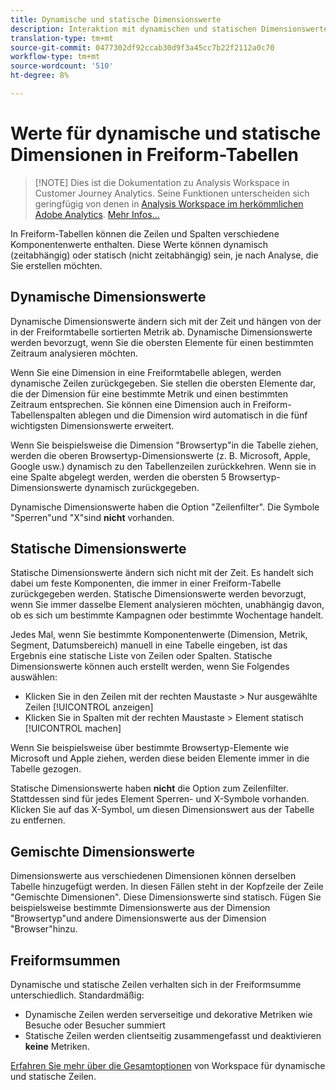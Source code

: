 ```yaml
---
title: Dynamische und statische Dimensionswerte
description: Interaktion mit dynamischen und statischen Dimensionswerten in Tabellen.
translation-type: tm+mt
source-git-commit: 0477302df92ccab30d9f3a45cc7b22f2112a0c70
workflow-type: tm+mt
source-wordcount: '510'
ht-degree: 8%

---
```



# Werte für dynamische und statische Dimensionen in Freiform-Tabellen

>[!NOTE] Dies ist die Dokumentation zu Analysis Workspace in Customer Journey Analytics. Seine Funktionen unterscheiden sich geringfügig von denen in [Analysis Workspace im herkömmlichen Adobe Analytics](https://docs.adobe.com/content/help/de-DE/analytics/analyze/analysis-workspace/home.html). [Mehr Infos...](/help/getting-started/cja-aa.md)

In Freiform-Tabellen können die Zeilen und Spalten verschiedene Komponentenwerte enthalten. Diese Werte können dynamisch (zeitabhängig) oder statisch (nicht zeitabhängig) sein, je nach Analyse, die Sie erstellen möchten.

## Dynamische Dimensionswerte

Dynamische Dimensionswerte ändern sich mit der Zeit und hängen von der in der Freiformtabelle sortierten Metrik ab. Dynamische Dimensionswerte werden bevorzugt, wenn Sie die obersten Elemente für einen bestimmten Zeitraum analysieren möchten.

Wenn Sie eine Dimension in eine Freiformtabelle ablegen, werden dynamische Zeilen zurückgegeben. Sie stellen die obersten Elemente dar, die der Dimension für eine bestimmte Metrik und einen bestimmten Zeitraum entsprechen. Sie können eine Dimension auch in Freiform-Tabellenspalten ablegen und die Dimension wird automatisch in die fünf wichtigsten Dimensionswerte erweitert.

Wenn Sie beispielsweise die Dimension &quot;Browsertyp&quot;in die Tabelle ziehen, werden die oberen Browsertyp-Dimensionswerte (z. B. Microsoft, Apple, Google usw.) dynamisch zu den Tabellenzeilen zurückkehren. Wenn sie in eine Spalte abgelegt werden, werden die obersten 5 Browsertyp-Dimensionswerte dynamisch zurückgegeben.

Dynamische Dimensionswerte haben die Option &quot;Zeilenfilter&quot;. Die Symbole &quot;Sperren&quot;und &quot;X&quot;sind **nicht** vorhanden.

## Statische Dimensionswerte

Statische Dimensionswerte ändern sich nicht mit der Zeit. Es handelt sich dabei um feste Komponenten, die immer in einer Freiform-Tabelle zurückgegeben werden. Statische Dimensionswerte werden bevorzugt, wenn Sie immer dasselbe Element analysieren möchten, unabhängig davon, ob es sich um bestimmte Kampagnen oder bestimmte Wochentage handelt.

Jedes Mal, wenn Sie bestimmte Komponentenwerte (Dimension, Metrik, Segment, Datumsbereich) manuell in eine Tabelle eingeben, ist das Ergebnis eine statische Liste von Zeilen oder Spalten. Statische Dimensionswerte können auch erstellt werden, wenn Sie Folgendes auswählen:

* Klicken Sie in den Zeilen mit der rechten Maustaste > Nur ausgewählte Zeilen [!UICONTROL anzeigen]
* Klicken Sie in Spalten mit der rechten Maustaste > Element statisch [!UICONTROL machen]

Wenn Sie beispielsweise über bestimmte Browsertyp-Elemente wie Microsoft und Apple ziehen, werden diese beiden Elemente immer in die Tabelle gezogen.

Statische Dimensionswerte haben **nicht** die Option zum Zeilenfilter. Stattdessen sind für jedes Element Sperren- und X-Symbole vorhanden. Klicken Sie auf das X-Symbol, um diesen Dimensionswert aus der Tabelle zu entfernen.

## Gemischte Dimensionswerte

Dimensionswerte aus verschiedenen Dimensionen können derselben Tabelle hinzugefügt werden. In diesen Fällen steht in der Kopfzeile der Zeile &quot;Gemischte Dimensionen&quot;. Diese Dimensionswerte sind statisch. Fügen Sie beispielsweise bestimmte Dimensionswerte aus der Dimension &quot;Browsertyp&quot;und andere Dimensionswerte aus der Dimension &quot;Browser&quot;hinzu.

## Freiformsummen

Dynamische und statische Zeilen verhalten sich in der Freiformsumme unterschiedlich. Standardmäßig:

* Dynamische Zeilen werden serverseitige und dekorative Metriken wie Besuche oder Besucher summiert
* Statische Zeilen werden clientseitig zusammengefasst und deaktivieren **keine** Metriken.

[Erfahren Sie mehr über die Gesamtoptionen](https://docs.adobe.com/content/help/de-DE/analytics/analyze/analysis-workspace/build-workspace-project/workspace-totals.html) von Workspace für dynamische und statische Zeilen.
